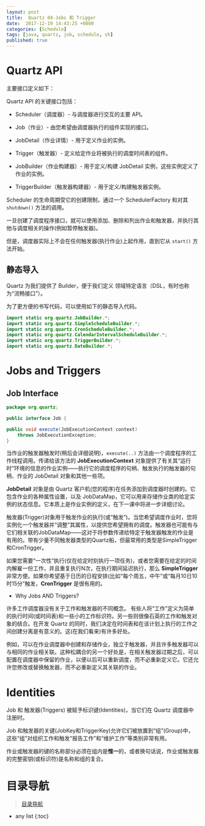 ```yaml
---
layout: post
title:  Quartz 04-Jobs 和 Trigger
date:  2017-12-19 14:43:25 +0800
categories: [Schedule]
tags: [java, quartz, job, schedule, sh]
published: true
---
```


# Quartz API

主要接口定义如下：

Quartz API 的关键接口包括：

- Scheduler（调度器）- 与调度器进行交互的主要 API。

- Job（作业）- 由您希望由调度器执行的组件实现的接口。

- JobDetail（作业详情）- 用于定义作业的实例。

- Trigger（触发器）- 定义给定作业将被执行的调度时间表的组件。

- JobBuilder（作业构建器）- 用于定义/构建 JobDetail 实例，这些实例定义了作业的实例。

- TriggerBuilder（触发器构建器）- 用于定义/构建触发器实例。

Scheduler 的生命周期受它的创建限制，通过一个 SchedulerFactory 和对其 `shutdown()` 方法的调用。

一旦创建了调度程序接口，就可以使用添加、删除和列出作业和触发器，并执行其他与调度相关的操作(例如暂停触发器)。

但是，调度器实际上不会在任何触发器(执行作业)上起作用，直到它从 `start()` 方法开始。

## 静态导入

Quartz 为我们提供了 Builder，便于我们定义 领域特定语言（DSL，有时也称为“流畅接口”）。

为了更方便的书写代码，可以使用如下的静态导入代码。

```java
import static org.quartz.JobBuilder.*;
import static org.quartz.SimpleScheduleBuilder.*;
import static org.quartz.CronScheduleBuilder.*;
import static org.quartz.CalendarIntervalScheduleBuilder.*;
import static org.quartz.TriggerBuilder.*;
import static org.quartz.DateBuilder.*;
```


# Jobs and Triggers

## Job Interface

```java
package org.quartz;

public interface Job {

public void execute(JobExecutionContext context)
    throws JobExecutionException;
}
```

当作业的触发器触发时(稍后会详细说明)，`execute(..)` 方法由一个调度程序的工作线程调用。传递给该方法的 **JobExecutionContext** 对象提供了有关其“运行时”环境的信息的作业实例——执行它的调度程序的句柄、触发执行的触发器的句柄、作业的 JobDetail 对象和其他一些项。


**JobDetail** 对象是由 Quartz 客户机(您的程序)在任务添加到调度器时创建的。它包含作业的各种属性设置，以及 JobDataMap，它可以用来存储作业类的给定实例的状态信息。它本质上是作业实例的定义，在下一课中将进一步详细讨论。


触发器(Trigger)对象用于触发作业的执行(或“触发”)。当您希望调度作业时，您将实例化一个触发器并“调整”其属性，以提供您希望拥有的调度。触发器也可能有与它们相关联的JobDataMap——这对于将参数传递给特定于触发器触发的作业是有用的。带有少量不同触发器类型的Quartz船，但最常用的类型是SimpleTrigger和CronTrigger。


如果您需要“一次性”执行(仅在给定时刻执行一项任务)，或者您需要在给定的时间内解雇一份工作，并且重复执行N次，在执行期间延迟执行，那么 **SimpleTrigger** 非常方便。如果你希望基于日历的日程安排(比如“每个周五，中午”或“每月10日10时15分”触发，**CronTrigger** 是很有用的。

- Why Jobs AND Triggers? 

许多工作调度器没有关于工作和触发器的不同概念。
有些人将“工作”定义为简单的执行时间(或时间表)和一些小的工作标识符。另一些则很像石英的工作和触发对象的结合。在开发 Quartz 的同时，我们决定在时间表和在该计划上执行的工作之间创建分离是有意义的。这(在我们看来)有许多好处。


例如，可以在作业调度器中创建和存储作业，独立于触发器，并且许多触发器可以与相同的作业相关联。这种松耦合的另一个好处是，在相关触发器过期之后，可以配置在调度器中保留的作业，以便以后可以重新调度，而不必重新定义它。它还允许您修改或替换触发器，而不必重新定义其关联的作业。


# Identities

Job 和 触发器(Triggers) 被赋予标识键(Identities)，当它们在 Quartz 调度器中注册时。

Job 和触发器的关键(JobKey和TriggerKey)允许它们被放置到“组”(Group)中，这些“组”对组织工作和触发“报告工作”和“维护工作”等类别非常有用。

作业或触发器的键的名称部分必须在组内是**惟一**的，或者换句话说，作业或触发器的完整密钥(或标识符)是名称和组的复合。

# 目录导航

> [目录导航](https://blog.csdn.net/ryo1060732496/article/details/79794802)


* any list
{:toc}